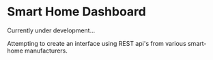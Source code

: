 # Smart Home Dashboard

Currently under development...

Attempting to create an interface using REST api's from various smart-home manufacturers.